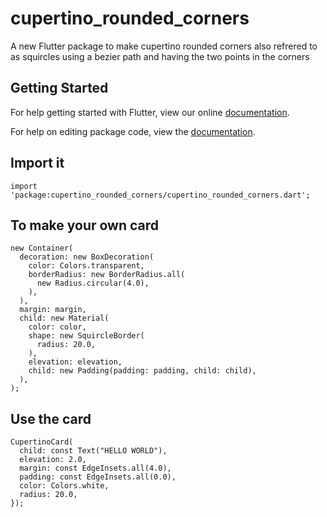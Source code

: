 # cupertino_rounded_corners

A new Flutter package to make cupertino rounded corners also refrered to as squircles using a bezier path and having the two points in the corners

## Getting Started

For help getting started with Flutter, view our online [documentation](https://flutter.io/).

For help on editing package code, view the [documentation](https://flutter.io/developing-packages/).



## Import it

```
import 'package:cupertino_rounded_corners/cupertino_rounded_corners.dart';
```

## To make your own card
```
new Container(
  decoration: new BoxDecoration(
    color: Colors.transparent,
    borderRadius: new BorderRadius.all(
      new Radius.circular(4.0),
    ),
  ),
  margin: margin,
  child: new Material(
    color: color,
    shape: new SquircleBorder(
      radius: 20.0,
    ),
    elevation: elevation,
    child: new Padding(padding: padding, child: child),
  ),
);
```

## Use the card
```
CupertinoCard(
  child: const Text("HELLO WORLD"),
  elevation: 2.0,
  margin: const EdgeInsets.all(4.0),
  padding: const EdgeInsets.all(0.0),
  color: Colors.white,
  radius: 20.0,
});
```

